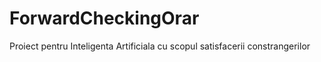 # ForwardCheckingOrar
Proiect pentru Inteligenta Artificiala cu scopul satisfacerii constrangerilor
